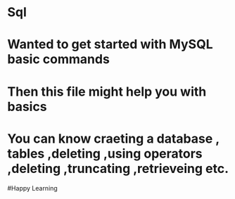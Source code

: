 # Sql
# Wanted to get started with MySQL basic commands 
# Then this file might help you with basics 
# You can know craeting a database , tables ,deleting ,using operators ,deleting ,truncating ,retrieveing etc.
#Happy Learning
